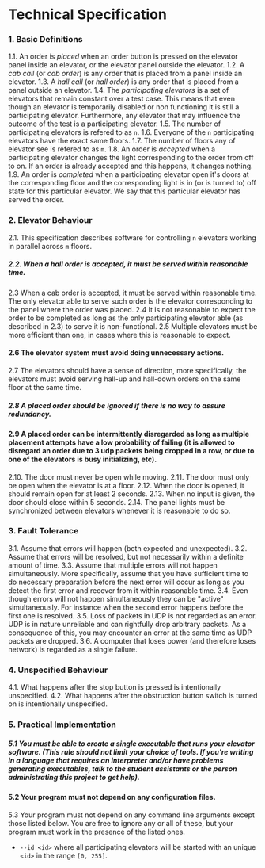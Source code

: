 # Technical Specification

### 1. Basic Definitions
1.1. An order is *placed* when an order button is pressed on the elevator panel inside an elevator, or the elevator panel outside the elevator.
1.2. A *cab call* (or *cab order*) is any order that is placed from a panel inside an elevator.
1.3. A *hall call* (or *hall order*) is any order that is placed from a panel outside an elevator.
1.4. The *participating elevators* is a set of elevators that remain constant over a test case. This means that even though an elevator is temporarily disabled or non functioning it is still a participating elevator. Furthermore, any elevator that may influence the outcome of the test is a participating elevator.
1.5. The number of participating elevators is refered to as `n`.
1.6. Everyone of the `n` participating elevators have the exact same floors.
1.7. The number of floors any of elevator see is refered to as `m`.
1.8. An order is *accepted* when a participating elevator changes the light corresponding to the order from off to on. If an order is already accepted and this happens, it changes nothing.
1.9. An order is *completed* when a participating elevator open it's doors at the corresponding floor and the corresponding light is in (or is turned to) off state for this particular elevator. We say that this particular elevator has served the order.

### 2. Elevator Behaviour
2.1. This specification describes software for controlling `n` elevators working in parallel across `m` floors.
##### 2.2. When a hall order is accepted, it must be served within reasonable time.
2.3 When a cab order is accepted, it must be served within reasonable time. The only elevator able to serve such order is the elevator corresponding to the panel where the order was placed.
2.4 It is not reasonable to expect the order to be completed as long as the only participating elevator able (as described in 2.3) to serve it is non-functional.
2.5 Multiple elevators must be more efficient than one, in cases where this is reasonable to expect.
#### 2.6 The elevator system must avoid doing unnecessary actions. 
2.7 The elevators should have a sense of direction, more specifically, the elevators must avoid serving hall-up and hall-down orders on the same floor at the same time.
##### 2.8 A placed order should be ignored if there is no way to assure redundancy.
#### 2.9 A placed order can be intermittently disregarded as long as multiple placement attempts have a low probability of failing (it is allowed to disregard an order due to 3 udp packets being dropped in a row, or due to one of the elevators is busy initializing, etc).
2.10. The door must never be open while moving.
2.11. The door must only be open when the elevator is at a floor.
2.12. When the door is opened, it should remain open for at least 2 seconds.
2.13. When no input is given, the door should close within 5 seconds.
2.14. The panel lights must be synchronized between elevators whenever it is reasonable to do so.

### 3. Fault Tolerance
3.1. Assume that errors will happen (both expected and unexpected).
3.2. Assume that errors will be resolved, but not necessarily within a definite amount of time.
3.3. Assume that multiple errors will not happen simultaneously. More specifically, assume that you have sufficient time to do necessary preparation before the next error will occur as long as you detect the first error and recover from it within reasonable time.
3.4. Even though errors will not happen simultaneously they can be "active" simultaneously. For instance when the second error happens before the first one is resolved.
3.5. Loss of packets in UDP is not regarded as an error. UDP is in nature unreliable and can rightfully drop arbitrary packets. As a consequence of this, you may encounter an error at the same time as UDP packets are dropped.
3.6. A computer that loses power (and therefore loses network) is regarded as a single failure.

### 4. Unspecified Behaviour
4.1. What happens after the stop button is pressed is intentionally unspecified.
4.2. What happens after the obstruction button switch is turned on is intentionally unspecified.

### 5. Practical Implementation
##### 5.1 You must be able to create a single executable that runs your elevator software. (This rule should not limit your choice of tools. If you're writing in a language that requires an interpreter and/or have problems generating executables, talk to the student assistants or the person administrating this project to get help).
#### 5.2 Your program must not depend on any configuration files.
5.3 Your program must not depend on any command line arguments except those listed below. You are free to ignore any or all of these, but your program must work in the presence of the listed ones.
 - `--id <id>` where all participating elevators will be started with an unique `<id>` in the range `[0, 255]`.


